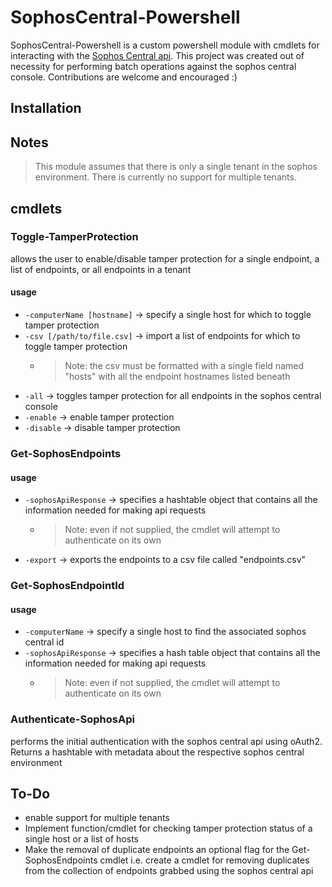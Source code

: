 # SophosCentral-Powershell
SophosCentral-Powershell is a custom powershell module with cmdlets for interacting with the [Sophos Central api](https://developer.sophos.com/intro). This project was created out of necessity for performing batch operations against the sophos central console. Contributions are welcome and encouraged :)
## Installation

## Notes
> This module assumes that there is only a single tenant in the sophos environment. There is currently no support for multiple tenants.
## cmdlets
### Toggle-TamperProtection
allows the user to enable/disable tamper protection for a single endpoint, a list of endpoints, or all endpoints in a tenant
#### usage
- ``-computerName [hostname]`` -> specify a single host for which to toggle tamper protection 
- ``-csv [/path/to/file.csv]`` -> import a list of endpoints for which to toggle tamper protection
  - > Note: the csv must be formatted with a single field named "hosts" with all the endpoint hostnames listed beneath
- ``-all`` -> toggles tamper protection for all endpoints in the sophos central console
- ``-enable`` -> enable tamper protection
- ``-disable`` -> disable tamper protection
### Get-SophosEndpoints
#### usage
- ``-sophosApiResponse`` -> specifies a hashtable object that contains all the information needed for making api requests
  - > Note: even if not supplied, the cmdlet will attempt to authenticate on its own
- ``-export`` -> exports the endpoints to a csv file called "endpoints.csv"
### Get-SophosEndpointId
#### usage
- ``-computerName`` -> specify a single host to find the associated sophos central id
- ``-sophosApiResponse`` -> specifies a hash table object that contains all the information needed for making api requests
  - > Note: even if not supplied, the cmdlet will attempt to authenticate on its own
### Authenticate-SophosApi
performs the initial authentication with the sophos central api using oAuth2. Returns a hashtable with metadata about the respective sophos central environment
## To-Do
- enable support for multiple tenants
- Implement function/cmdlet for checking tamper protection status of a single host or a list of hosts
- Make the removal of duplicate endpoints an optional flag for the Get-SophosEndpoints cmdlet i.e. create a cmdlet for removing duplicates from the collection of endpoints grabbed using the sophos central api

